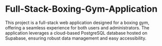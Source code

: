 # Full-Stack-Boxing-Gym-Application
This project is a full-stack web application designed for a boxing gym, offering a seamless experience for both users and administrators. The application leverages a cloud-based PostgreSQL database hosted on Supabase, ensuring robust data management and easy accessibility.
